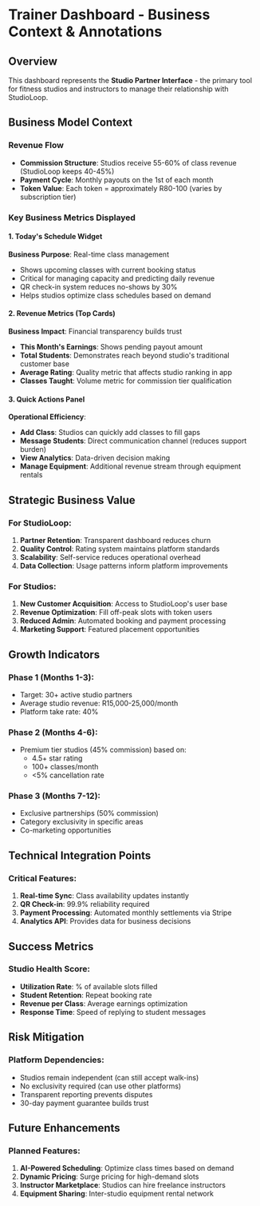 # Trainer Dashboard - Business Context & Annotations

## Overview
This dashboard represents the **Studio Partner Interface** - the primary tool for fitness studios and instructors to manage their relationship with StudioLoop.

## Business Model Context

### Revenue Flow
- **Commission Structure**: Studios receive 55-60% of class revenue (StudioLoop keeps 40-45%)
- **Payment Cycle**: Monthly payouts on the 1st of each month
- **Token Value**: Each token = approximately R80-100 (varies by subscription tier)

### Key Business Metrics Displayed

#### 1. **Today's Schedule Widget**
**Business Purpose**: Real-time class management
- Shows upcoming classes with current booking status
- Critical for managing capacity and predicting daily revenue
- QR check-in system reduces no-shows by 30%
- Helps studios optimize class schedules based on demand

#### 2. **Revenue Metrics (Top Cards)**
**Business Impact**: Financial transparency builds trust
- **This Month's Earnings**: Shows pending payout amount
- **Total Students**: Demonstrates reach beyond studio's traditional customer base
- **Average Rating**: Quality metric that affects studio ranking in app
- **Classes Taught**: Volume metric for commission tier qualification

#### 3. **Quick Actions Panel**
**Operational Efficiency**: 
- **Add Class**: Studios can quickly add classes to fill gaps
- **Message Students**: Direct communication channel (reduces support burden)
- **View Analytics**: Data-driven decision making
- **Manage Equipment**: Additional revenue stream through equipment rentals

## Strategic Business Value

### For StudioLoop:
1. **Partner Retention**: Transparent dashboard reduces churn
2. **Quality Control**: Rating system maintains platform standards
3. **Scalability**: Self-service reduces operational overhead
4. **Data Collection**: Usage patterns inform platform improvements

### For Studios:
1. **New Customer Acquisition**: Access to StudioLoop's user base
2. **Revenue Optimization**: Fill off-peak slots with token users
3. **Reduced Admin**: Automated booking and payment processing
4. **Marketing Support**: Featured placement opportunities

## Growth Indicators

### Phase 1 (Months 1-3):
- Target: 30+ active studio partners
- Average studio revenue: R15,000-25,000/month
- Platform take rate: 40%

### Phase 2 (Months 4-6):
- Premium tier studios (45% commission) based on:
  - 4.5+ star rating
  - 100+ classes/month
  - <5% cancellation rate

### Phase 3 (Months 7-12):
- Exclusive partnerships (50% commission)
- Category exclusivity in specific areas
- Co-marketing opportunities

## Technical Integration Points

### Critical Features:
1. **Real-time Sync**: Class availability updates instantly
2. **QR Check-in**: 99.9% reliability required
3. **Payment Processing**: Automated monthly settlements via Stripe
4. **Analytics API**: Provides data for business decisions

## Success Metrics

### Studio Health Score:
- **Utilization Rate**: % of available slots filled
- **Student Retention**: Repeat booking rate
- **Revenue per Class**: Average earnings optimization
- **Response Time**: Speed of replying to student messages

## Risk Mitigation

### Platform Dependencies:
- Studios remain independent (can still accept walk-ins)
- No exclusivity required (can use other platforms)
- Transparent reporting prevents disputes
- 30-day payment guarantee builds trust

## Future Enhancements

### Planned Features:
1. **AI-Powered Scheduling**: Optimize class times based on demand
2. **Dynamic Pricing**: Surge pricing for high-demand slots
3. **Instructor Marketplace**: Studios can hire freelance instructors
4. **Equipment Sharing**: Inter-studio equipment rental network